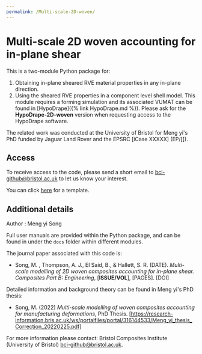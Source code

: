 ```yaml
---
permalink: /Multi-scale-2D-woven/
---
```


# Multi-scale 2D woven accounting for in-plane shear

This is a two-module Python package for:
1. Obtaining in-plane sheared RVE material properties in any in-plane direction.
2. Using the sheared RVE properties in a component level shell model. This module requires a forming simulation and its associated VUMAT can be found in [HypoDrape]({% link HypoDrape.md %}). Please ask for the **HypoDrape-2D-woven** version when requesting access to the HypoDrape software.

The related work was conducted at the University of Bristol for Meng yi's PhD funded by Jaguar Land Rover and the EPSRC [iCase XXXXX] (EP/[]).

## Access

To receive access to the code, please send a short email to bci-github@bristol.ac.uk to let us know your interest.

You can click [here](mailto:accis-github@bristol.ac.uk?subject=Access%20to%20DefGen%20repository&body=Dear%20ACCIS%2C%20%0D%0A%0D%0AI%20would%20like%20to%20request%20access%20to%20your%20GitHub%20repository%20for%20DefGen.%20%0D%0A%0D%0ABest%20wishes%2C%20%0D%0A%3Cname%3E%0D%0A%3Coptional%20affiliation%3E) for a template.

## Additional details

Author : Meng yi Song

Full user manuals are provided within the Python package, and can be found in under the `docs` folder within different modules. 

The journal paper associated with this code is:

- Song, M. , Thompson, A. J., El Said, B., & Hallett, S. R. (DATE). *Multi-scale modelling of 2D woven composites accounting for in-plane shear. Composites Part B: Engineering*, [**ISSUE/VOL**], [PAGES]. [DOI]

Detailed information and background theory can be found in Meng yi's PhD thesis:

- Song, M. (2022) *Multi-scale modelling of woven composites accounting for manufacturing deformations*, PhD Thesis. [https://research-information.bris.ac.uk/ws/portalfiles/portal/316144533/Meng_yi_thesis_Correction_20220225.pdf]

For more information please contact: Bristol Composites Institute (University of Bristol) [bci-github@bristol.ac.uk](bci-github@bristol.ac.uk).

